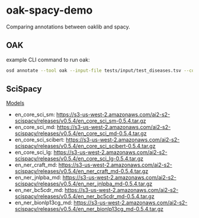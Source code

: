 # oak-spacy-demo

Comparing annotations between oaklib and spacy.

## OAK

example CLI command to run oak:
```bash
osd annotate --tool oak --input-file tests/input/test_diseases.tsv --column label -o abcd.tsv --resource data/mondo.owl
```


## SciSpacy

[Models](https://allenai.github.io/scispacy/)
 - en_core_sci_sm: https://s3-us-west-2.amazonaws.com/ai2-s2-scispacy/releases/v0.5.4/en_core_sci_sm-0.5.4.tar.gz
 - en_core_sci_md: https://s3-us-west-2.amazonaws.com/ai2-s2-scispacy/releases/v0.5.4/en_core_sci_md-0.5.4.tar.gz
 - en_core_sci_scibert: https://s3-us-west-2.amazonaws.com/ai2-s2-scispacy/releases/v0.5.4/en_core_sci_scibert-0.5.4.tar.gz
 - en_core_sci_lg: https://s3-us-west-2.amazonaws.com/ai2-s2-scispacy/releases/v0.5.4/en_core_sci_lg-0.5.4.tar.gz
 - en_ner_craft_md: https://s3-us-west-2.amazonaws.com/ai2-s2-scispacy/releases/v0.5.4/en_ner_craft_md-0.5.4.tar.gz
 - en_ner_jnlpba_md: https://s3-us-west-2.amazonaws.com/ai2-s2-scispacy/releases/v0.5.4/en_ner_jnlpba_md-0.5.4.tar.gz
 - en_ner_bc5cdr_md: https://s3-us-west-2.amazonaws.com/ai2-s2-scispacy/releases/v0.5.4/en_ner_bc5cdr_md-0.5.4.tar.gz
 - en_ner_bionlp13cg_md: https://s3-us-west-2.amazonaws.com/ai2-s2-scispacy/releases/v0.5.4/en_ner_bionlp13cg_md-0.5.4.tar.gz